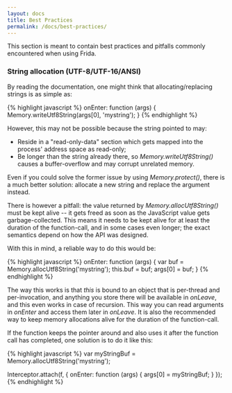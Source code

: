 ```yaml
---
layout: docs
title: Best Practices
permalink: /docs/best-practices/
---
```


This section is meant to contain best practices and pitfalls commonly
encountered when using Frida.

### String allocation (UTF-8/UTF-16/ANSI)

By reading the documentation, one might think that allocating/replacing strings
is as simple as:

{% highlight javascript %}
onEnter: function (args) {
  Memory.writeUtf8String(args[0], 'mystring');
}
{% endhighlight %}

However, this may not be possible because the string pointed to may:

- Reside in a "read-only-data" section which gets mapped into the process'
  address space as read-only;
- Be longer than the string already there, so *Memory.writeUtf8String()* causes
  a buffer-overflow and may corrupt unrelated memory.

Even if you could solve the former issue by using *Memory.protect()*, there is
a much better solution: allocate a new string and replace the argument instead.

There is however a pitfall: the value returned by *Memory.allocUtf8String()*
must be kept alive -- it gets freed as soon as the JavaScript value gets
garbage-collected. This means it needs to be kept alive for at least the
duration of the function-call, and in some cases even longer; the exact
semantics depend on how the API was designed.

With this in mind, a reliable way to do this would be:

{% highlight javascript %}
onEnter: function (args) {
  var buf = Memory.allocUtf8String('mystring');
  this.buf = buf;
  args[0] = buf;
}
{% endhighlight %}

The way this works is that *this* is bound to an object that is per-thread and
per-invocation, and anything you store there will be available in *onLeave*, and
this even works in case of recursion. This way you can read arguments in
*onEnter* and access them later in *onLeave*. It is also the recommended way to
keep memory allocations alive for the duration of the function-call.

If the function keeps the pointer around and also uses it after the function
call has completed, one solution is to do it like this:

{% highlight javascript %}
var myStringBuf = Memory.allocUtf8String('mystring');

Interceptor.attach(f, {
  onEnter: function (args) {
    args[0] = myStringBuf;
  }
});
{% endhighlight %}
